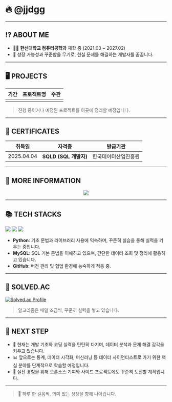 # 🔥 @jjdgg

---

## ⁉️ ABOUT ME

- 👨‍💻 **한신대학교 컴퓨터공학과** 재학 중 (2021.03 ~ 2027.02)  
- 🚀 성장 가능성과 꾸준함을 무기로, 현실 문제를 해결하는 개발자를 꿈꿉니다.

---

## 🖥️ PROJECTS

| 기간 | 프로젝트명 | 주관 |
|------|-------------|------|
|      |             |      |

> 진행 중이거나 예정된 프로젝트를 이곳에 정리할 예정입니다.

---

## 💎 CERTIFICATES

| 취득일 | 자격증 | 발급기관 |
|--------|--------|-----------|
| 2025.04.04 | **SQLD (SQL 개발자)** | 한국데이터산업진흥원 |


---

## 📃 MORE INFORMATION


<p align="center">
  <a href="https://www.notion.so/your-notion-link" target="_blank">
    <img src="https://img.shields.io/badge/Notion-000000?style=for-the-badge&logo=notion&logoColor=white"/>
  </a>
</p>

---

## 📚 TECH STACKS

<p>
  <img src="https://img.shields.io/badge/Python-3776AB?style=flat&logo=python&logoColor=white"/>
  <img src="https://img.shields.io/badge/MySQL-4479A1?style=flat&logo=mysql&logoColor=white"/>
  <img src="https://img.shields.io/badge/GitHub-181717?style=flat&logo=github&logoColor=white"/>
</p>

- **Python**: 기초 문법과 라이브러리 사용에 익숙하며, 꾸준히 실습을 통해 실력을 키우는 중입니다.  
- **MySQL**: SQL 기본 문법을 이해하고 있으며, 간단한 데이터 조회 및 정리에 활용하고 있습니다.  
- **GitHub**: 버전 관리 및 협업 환경에 능숙하게 적응 중.

---

## 📜 SOLVED.AC

[![Solved.ac Profile](http://mazassumnida.wtf/api/v2/generate_badge?boj=jdg3384)](https://solved.ac/profile/jdg3384)

> 알고리즘은 매일 조금씩, 꾸준히 실력을 쌓고 있습니다.

---

## 🧭 NEXT STEP

- 📌 현재는 개발 기초와 코딩 실력을 탄탄히 다지며, 데이터 분석과 문제 해결 감각을 키우고 있습니다.  
- 📊 앞으로는 통계, 데이터 시각화, 머신러닝 등 데이터 사이언티스트로 가기 위한 핵심 분야를 단계적으로 학습할 예정입니다.  
- 🧪 실전 경험을 위해 오픈소스 기여와 사이드 프로젝트에도 꾸준히 도전할 계획입니다.

---

> 🌱 하루 한 걸음씩, 의미 있는 성장을 향해 나아갑니다.
